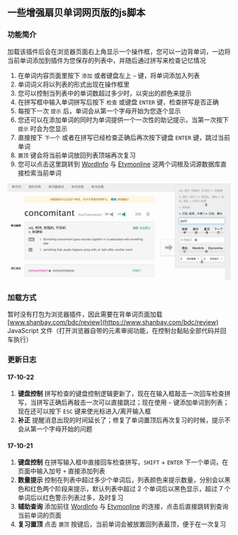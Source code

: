 ## 一些增强扇贝单词网页版的js脚本

### 功能简介

加载该插件后会在浏览器页面右上角显示一个操作框，您可以一边背单词，一边将当前单词添加到插件为您保存的列表中，并随后通过拼写来检查记忆情况

1. 在单词内容页面里按下 `添加` 或者键盘左上 `~` 键，将单词添加入列表
2. 单词词义将以列表的形式出现在操作框里
3. 您可以控制当列表中的单词数超过多少时，以突出的颜色来提示
4. 在拼写框中输入单词拼写后按下 `检查` 或键盘 `ENTER` 键，检查拼写是否正确
5. 每按下一次 `提示` 后，单词会从第一个字母开始为您逐个显示
6. 您还可以在添加单词的同时为单词提供一个一次性的助记提示，当第一次按下 `提示` 时会为您显示
7. 直接按下 `下一个` 或者在拼写已经检查正确后再次按下键盘 `ENTER` 键，跳过当前单词
8. `置顶` 键会将当前单词放回列表顶端再次复习
9. 您可以点击这里跳转到 [WordInfo](http://wordinfo.info) 与 [Etymonline](http://www.etymonline.com) 这两个词根及词源数据库直接检索当前单词

![example](./example.jpg)

### 加载方式

暂时没有打包为浏览器插件，因此需要在背单词页面加载 [www.shanbay.com/bdc/review](https://www.shanbay.com/bdc/review) JavaScript 文件（打开浏览器自带的元素审阅功能，在控制台黏贴全部代码并回车执行）

### 更新日志

#### 17-10-22

1. __键盘控制__ 拼写检查的键盘控制逻辑更新了，现在在输入框敲击一次回车检查拼写，当拼写正确后再敲击一次可以直接跳过；现在使用 `~` 键添加单词到列表；现在还可以按下 `ESC` 键来使光标进入/离开输入框
2. __补正__ 提醒消息出现的时间延长了；修复了单词置顶后再次复习的时候，提示不会从第一个字母开始的问题

#### 17-10-21

1. __键盘控制__ 在拼写输入框中直接回车检查拼写，`SHIFT` + `ENTER` 下一个单词，在页面中输入加号 `+` 直接添加列表
2. __数量提示__ 控制在列表中超过多少个单词后，列表颜色来提示数量，分别会以黑色和红色两个阶段来提示，默认列表中超过 2 个单词后以黑色显示，超过 7 个单词后以红色警示列表过多，及时复习
3. __辅助查询__ 添加前往 [WordInfo](http://wordinfo.info) 与 [Etymonline](http://www.etymonline.com) 的连接，点击后直接跳转到查询当前单词的页面
4. __复习置顶__ 点击 `置顶` 按键后，当前单词会被放置回列表最顶，便于在一次复习
